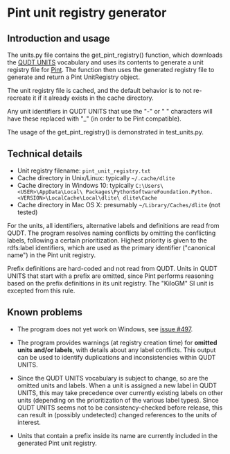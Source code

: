 Pint unit registry generator
============================

Introduction and usage
----------------------

The units.py file contains the get_pint_registry() function, which downloads
the [QUDT UNITS](https://www.qudt.org/doc/DOC_VOCAB-UNITS.html) vocabulary
and uses its contents to generate a unit registry file for
[Pint](https://pint.readthedocs.io). The function then uses the generated
registry file to generate and return a Pint UnitRegistry object.

The unit registry file is cached, and the default behavior is to not
re-recreate it if it already exists in the cache directory.

Any unit identifiers in QUDT UNITS that use the "-" or " " characters will
have these replaced with "_" (in order to be Pint compatible).

The usage of the get_pint_registry() is demonstrated in test_units.py.


Technical details
-----------------
* Unit registry filename: `pint_unit_registry.txt`
* Cache directory in Unix/Linux: typically `~/.cache/dlite`
* Cache directory in Windows 10: typically `C:\Users\<USER>\AppData\Local\
Packages\PythonSoftwareFoundation.Python.<VERSION>\LocalCache\Local\dlite\
dlite\Cache`
* Cache directory in Mac OS X: presumably `~/Library/Caches/dlite` (not tested)

For the units, all identifiers, alternative labels and definitions are
read from QUDT. The program resolves naming conflicts by omitting the
conflicting labels, following a certain prioritization. Highest priority is
given to the rdfs:label identifiers, which are used as the primary
identifier ("canonical name") in the Pint unit registry.

Prefix definitions are hard-coded and not read from QUDT. Units in QUDT UNITS
that start with a prefix are omitted, since Pint performs reasoning based on
the prefix definitions in its unit registry. The "KiloGM" SI unit is
excepted from this rule.


Known problems
--------------
* The program does not yet work on Windows, see
[issue #497](https://github.com/SINTEF/dlite/issues/497).

* The program provides warnings (at registry creation time) for **omitted
units and/or labels**, with details about any label conflicts. This output
can be used to identify duplications and inconsistencies within QUDT UNITS.

* Since the QUDT UNITS vocabulary is subject to change, so are the omitted
units and labels. When a unit is assigned a new label in QUDT UNITS, this
may take precedence over currently existing labels on other units (depending
on the prioritization of the various label types). Since QUDT UNITS seems
not to be consistency-checked before release, this can result in (possibly
undetected) changed references to the units of interest.

* Units that contain a prefix inside its name are currently included in the
generated Pint unit registry.
